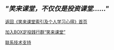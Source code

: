

## ***"笑来课堂，不仅仅是投资课堂……"***

[返回《笑来课堂索引及个人学习心得》首页](/README.md)

[加入BOX定投践行群“笑来课堂”](/xiaolai-class.md)

[联系技术支持](/contact-info.md)

